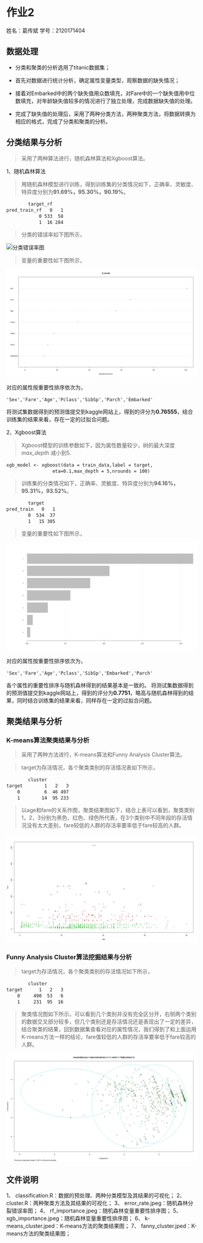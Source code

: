 # 作业2

姓名：葛传斌    学号：2120171404

## 数据处理

- 分类和聚类的分析选用了titanic数据集；

- 首先对数据进行统计分析，确定属性变量类型，观察数据的缺失情况；

- 接着对Embarked中的两个缺失值用众数填充，对Fare中的一个缺失值用中位数填充，对年龄缺失值较多的情况进行了独立处理，完成数据缺失值的处理。

- 完成了缺失值的处理后，采用了两种分类方法，两种聚类方法，将数据转换为相应的格式，完成了分类和聚类的分析。


## 分类结果与分析

>采用了两种算法进行，随机森林算法和Xgboost算法。

 1、随机森林算法

>用随机森林模型进行训练，得到训练集的分类情况如下，正确率、灵敏度、特异度分别为**91.69%，95.30%，90.19%**。

            target_rf
    pred_train_rf   0   1
                0 533  58
                1  16 284

>分类的错误率如下图所示，

![分类错误率图](error_rate.jpeg)

>变量的重要性如下图所示，

![变量重要性排序图](rf_importance.jpeg)

对应的属性按重要性排序依次为，
    
    'Sex','Fare','Age','Pclass','SibSp','Parch','Embarked'

将测试集数据得到的预测值提交到kaggle网站上，得到的评分为**0.76555**，结合训练集的结果来看，存在一定的过拟合问题。

 2、Xgboost算法

>Xgboost模型的训练参数如下，因为属性数量较少，树的最大深度 _max\_depth_ 减小到5.

    xgb_model <- xgboost(data = train_data,label = target,
                     eta=0.1,max_depth = 5,nrounds = 100)

>训练集的分类情况如下，正确率、灵敏度、特异度分别为**94.16%，95.31%，93.52%**。

            target
    pred_train   0   1
            0  534  37
            1   15 305

>变量的重要性如下图所示，

![变量重要性排序图](xgb_importance.jpeg)

对应的属性按重要性排序依次为，
    
    'Sex','Fare','Age','Pclass','SibSp','Embarked','Parch'

各个属性的重要性排序与随机森林得到的结果基本是一致的。
将测试集数据得到的预测值提交到kaggle网站上，得到的评分为**0.7751**，略高与随机森林得到的结果，同时结合训练集的结果来看，同样存在一定的过拟合问题。

## 聚类结果与分析

### K-means算法聚类结果与分析

>采用了两种方法进行，K-means算法和Funny Analysis Cluster算法。

>target为存活情况，各个聚类类别的存活情况表如下所示，

            cluster  
    target        1   2   3
        0         6  46 497
        1        14  95 233

>以age和fare的关系作图，聚类结果图如下，结合上表可以看到，聚类类别1，2，3分别为黑色、红色、绿色所代表，在3个类别中不同年段的存活情况没有太大差别，fare较低的人群的存活率要率低于fare较高的人群。

![聚类类别图](k-means_cluster.jpeg)

### Funny Analysis Cluster算法挖掘结果与分析

>target为存活情况，各个聚类类别的存活情况如下所示，

            cluster
    target      1   2   3
        0     490  53   6
        1     231  95  16

>聚类情况图如下所示，可以看到几个类别并没有完全区分开，右侧两个类别的数据交叉部分较多，但几个类别还是存活情况还是表现出了一定的差异，结合聚类的结果，回到数据集查看对应的属性情况，我们得到了和上面运用K-means方法一样的结论，fare值较低的人群的存活率要率低于fare较高的人群。

![聚类类别图](fanny_cluster.jpeg)


## 文件说明

1、 classification.R：数据的预处理、两种分类模型及其结果的可视化；
2、 cluster.R：两种聚类方法及其结果的可视化；
3、 error_rate.jpeg：随机森林分裂错误率图；
4、 rf_importance.jpeg：随机森林变量重要性排序图； 
5、 xgb_importance.jpeg：随机森林变量重要性排序图；
6、 k-means_cluster.jped：K-means方法的聚类结果图；
7、 fanny_cluster.jped：K-means方法的聚类结果图；

 